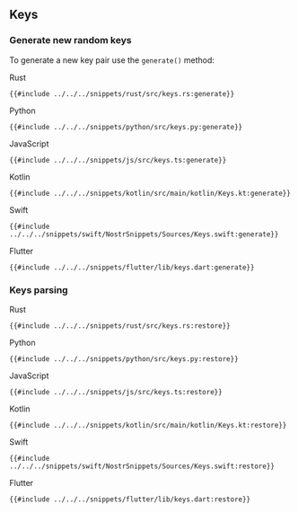 ## Keys

### Generate new random keys

To generate a new key pair use the `generate()` method:

<custom-tabs category="lang">

<div slot="title">Rust</div>
<section>

```rust,ignore
{{#include ../../../snippets/rust/src/keys.rs:generate}}
```

</section>

<div slot="title">Python</div>
<section>

```python,ignore
{{#include ../../../snippets/python/src/keys.py:generate}}
```

</section>

<div slot="title">JavaScript</div>
<section>

```typescript,ignore
{{#include ../../../snippets/js/src/keys.ts:generate}}
```

</section>

<div slot="title">Kotlin</div>
<section>

```kotlin,ignore
{{#include ../../../snippets/kotlin/src/main/kotlin/Keys.kt:generate}}
```

</section>

<div slot="title">Swift</div>
<section>

```swift,ignore
{{#include ../../../snippets/swift/NostrSnippets/Sources/Keys.swift:generate}}
```

</section>

<div slot="title">Flutter</div>
<section>

```dart,ignore
{{#include ../../../snippets/flutter/lib/keys.dart:generate}}
```

</section>
</custom-tabs>

### Keys parsing

<custom-tabs category="lang">

<div slot="title">Rust</div>
<section>

```rust,ignore
{{#include ../../../snippets/rust/src/keys.rs:restore}}
```

</section>

<div slot="title">Python</div>
<section>

```python,ignore
{{#include ../../../snippets/python/src/keys.py:restore}}
```

</section>

<div slot="title">JavaScript</div>
<section>

```typescript,ignore
{{#include ../../../snippets/js/src/keys.ts:restore}}
```

</section>

<div slot="title">Kotlin</div>
<section>

```kotlin,ignore
{{#include ../../../snippets/kotlin/src/main/kotlin/Keys.kt:restore}}
```

</section>

<div slot="title">Swift</div>
<section>

```swift,ignore
{{#include ../../../snippets/swift/NostrSnippets/Sources/Keys.swift:restore}}
```

</section>

<div slot="title">Flutter</div>
<section>

```dart,ignore
{{#include ../../../snippets/flutter/lib/keys.dart:restore}}
```

</section>
</custom-tabs>
